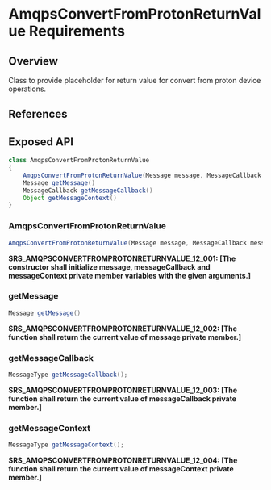 # AmqpsConvertFromProtonReturnValue Requirements

## Overview

Class to provide placeholder for return value for convert from proton device operations. 

## References

## Exposed API

```java
class AmqpsConvertFromProtonReturnValue
{
    AmqpsConvertFromProtonReturnValue(Message message, MessageCallback messageCallback, Object messageContext);
    Message getMessage()
    MessageCallback getMessageCallback()
    Object getMessageContext()
}
```

### AmqpsConvertFromProtonReturnValue

```java
AmqpsConvertFromProtonReturnValue(Message message, MessageCallback messageCallback, Object messageContext);
```

**SRS_AMQPSCONVERTFROMPROTONRETURNVALUE_12_001: [**The constructor shall initialize message, messageCallback and messageContext private member variables with the given arguments.**]**


### getMessage

```java
Message getMessage()
```

**SRS_AMQPSCONVERTFROMPROTONRETURNVALUE_12_002: [**The function shall return the current value of message private member.**]**


### getMessageCallback

```java
MessageType getMessageCallback();
```

**SRS_AMQPSCONVERTFROMPROTONRETURNVALUE_12_003: [**The function shall return the current value of messageCallback private member.**]**


### getMessageContext

```java
MessageType getMessageContext();
```

**SRS_AMQPSCONVERTFROMPROTONRETURNVALUE_12_004: [**The function shall return the current value of messageContext private member.**]**
